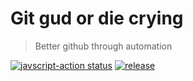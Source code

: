 # Git gud or die crying
> Better github through automation

<a href="https://github.com/tilde-love/git-gud/actions"><img alt="javscript-action status" src="https://github.com/tilde-love/git-gud/actions/workflows/test.yml/badge.svg"></a>
<a href="https://img.shields.io/github/v/release/tilde-love/git-gud"><img alt="release" src="https://img.shields.io/github/v/release/tilde-love/git-gud"></a>
